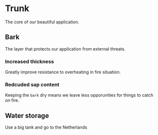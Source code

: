 # Trunk

The core of our beautiful application.


## Bark

The layer that protects our application from external threats.

### Increased thickness

Greatly improve resistance to overheating in fire situation.

### Redcuded sap content

Keeping the `bark` dry means we leave less opporunities for things to catch on fire.

## Water storage

Use a big tank and go to the Netherlands
